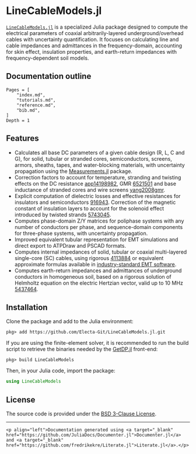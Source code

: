 # LineCableModels.jl

[`LineCableModels.jl`](https://github.com/Electa-Git/LineCableModels.jl) is a specialized Julia package designed to compute the electrical parameters of coaxial arbitrarily-layered underground/overhead cables with uncertainty quantification. It focuses on calculating line and cable impedances and admittances in the frequency-domain, accounting for skin effect, insulation properties, and earth-return impedances with frequency-dependent soil models.

## Documentation outline

```@contents
Pages = [
    "index.md",
    "tutorials.md",
    "reference.md",
    "bib.md",
]
Depth = 1
```

## Features

- Calculates all base DC parameters of a given cable design (R, L, C and G), for solid, tubular or stranded cores, semiconductors, screens, armors, sheaths, tapes,  and water-blocking materials, with uncertainty propagation using the [Measurements.jl](https://github.com/JuliaPhysics/Measurements.jl) package.
- Correction factors to account for temperature, stranding and twisting effects on the DC resistance [app14198982](@cite), GMR [6521501](@cite) and base inductance of stranded cores and wire screens [yang2008gmr](@cite).
- Explicit computation of dielectric losses and effective resistances for insulators and semiconductors [916943](@cite). Correction of the magnetic constant of insulation layers to account for the solenoid effect introduced by twisted strands [5743045](@cite).
- Computes phase-domain Z/Y matrices for poliphase systems with any number of conductors per phase, and sequence-domain components for three-phase systems, with uncertainty propagation.
- Improved equivalent tubular representation for EMT simulations and direct export to ATPDraw and PSCAD formats.
- Computes internal impedances of solid, tubular or coaxial multi-layered single-core (SC) cables, using rigorous [4113884](@cite) or equivalent approximate formulas available in [industry-standard EMT software](https://www.pscad.com/webhelp/EMTDC/Transmission_Lines/Deriving_System_Y_and_Z_Matrices.htm).
- Computes earth-return impedances and admittances of underground conductors in homogeneous soil, based on a rigorous solution of Helmholtz equation on the electric Hertzian vector, valid up to 10 MHz [5437464](@cite).

## Installation

Clone the package and add to the Julia environment:

```julia-repl
pkg> add https://github.com/Electa-Git/LineCableModels.jl.git
```

If you are using the finite-element solver, it is recommended to run the build script to retrieve the binaries needed by the [GetDP.jl](https://github.com/Electa-Git/GetDP.jl) front-end:

```julia-repl
pkg> build LineCableModels
```

Then, in your Julia code, import the package:

```julia
using LineCableModels
```

## License

The source code is provided under the [BSD 3-Clause License](https://github.com/Electa-Git/LineCableModels.jl/LICENSE).

---
```@raw html
<p align="left">Documentation generated using <a target="_blank" href="https://github.com/JuliaDocs/Documenter.jl">Documenter.jl</a> and <a target="_blank" href="https://github.com/fredrikekre/Literate.jl">Literate.jl</a>.</p>
```
